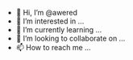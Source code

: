 - 👋 Hi, I’m @awered
- 👀 I’m interested in ...
- 🌱 I’m currently learning ...
- 💞️ I’m looking to collaborate on ...
- 📫 How to reach me ...

<!---
awered/awered is a ✨ special ✨ repository because its `README.md` (this file) appears on your GitHub profile.
You can click the Preview link to take a look at your changes.
--->
